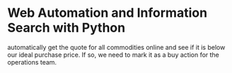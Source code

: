 # Web Automation and Information Search with Python
 automatically get the quote for all commodities online and see if it is below our ideal purchase price. If so, we need to mark it as a buy action for the operations team.
